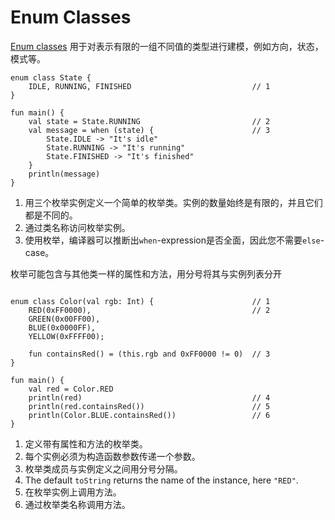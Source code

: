 # Enum Classes

[Enum classes](https://kotlinlang.org/docs/reference/enum-classes.html) 用于对表示有限的一组不同值的类型进行建模，例如方向，状态，模式等。

```run-kotlin
enum class State {
    IDLE, RUNNING, FINISHED                           // 1
}

fun main() {
    val state = State.RUNNING                         // 2
    val message = when (state) {                      // 3
        State.IDLE -> "It's idle"
        State.RUNNING -> "It's running"
        State.FINISHED -> "It's finished"
    }
    println(message)
}

```

1. 用三个枚举实例定义一个简单的枚举类。实例的数量始终是有限的，并且它们都是不同的。
2. 通过类名称访问枚举实例。
3. 使用枚举，编译器可以推断出`when`-expression是否全面，因此您不需要`else`-case。

枚举可能包含与其他类一样的属性和方法，用分号将其与实例列表分开

```run-kotlin

enum class Color(val rgb: Int) {                      // 1
    RED(0xFF0000),                                    // 2
    GREEN(0x00FF00),
    BLUE(0x0000FF),
    YELLOW(0xFFFF00);

    fun containsRed() = (this.rgb and 0xFF0000 != 0)  // 3
}

fun main() {
    val red = Color.RED
    println(red)                                      // 4
    println(red.containsRed())                        // 5
    println(Color.BLUE.containsRed())                 // 6
}

```

1. 定义带有属性和方法的枚举类。
2. 每个实例必须为构造函数参数传递一个参数。
3. 枚举类成员与实例定义之间用分号分隔。
4. The default `toString` returns the name of the instance, here `"RED"`.
5. 在枚举实例上调用方法。
6. 通过枚举类名称调用方法。
